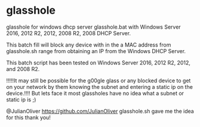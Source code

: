 # glasshole
glasshole for windows dhcp server
glasshole.bat with Windows Server 2016, 2012 R2, 2012, 2008 R2, 2008 DHCP Server.

This batch fill will block any device with in the a MAC address from glasshole.sh range from obtaining an IP from the Windows DHCP Server.

This batch script has been tested on Windows Server 2016, 2012 R2, 2012, and 2008 R2.

!!!!!It may still be possible for the g00gle glass or any blocked device to get on your network by them knowing the subnet and entering a static ip on the device.!!!! But lets face it most glassholes have no idea what a subnet or static ip is ;)

@JulianOliver https://github.com/JulianOliver glasshole.sh gave me the idea for this thank you!
